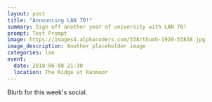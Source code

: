 ```yaml
---
layout: post
title: "Announcing LAN 70!"
summary: Sign off another year of university with LAN 70!
prompt: Test Prompt
image: https://images4.alphacoders.com/538/thumb-1920-53838.jpg
image_description: Another placeholder image
categories: lan
event:
  date: 2018-06-08 21:30
  location: The Ridge at Ranmoor
---
```


Blurb for this week's social.

